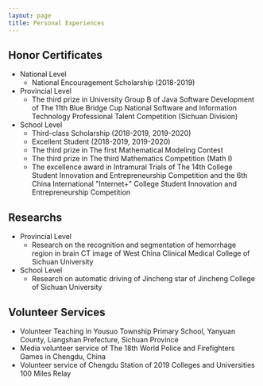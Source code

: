 ```yaml
---
layout: page
title: Personal Experiences
---
```

## Honor Certificates

* National Level
  * National Encouragement Scholarship (2018-2019)
* Provincial Level
  * The third prize in University Group B of Java Software Development of The 11th Blue Bridge Cup National Software and Information Technology Professional Talent Competition (Sichuan Division)
* School Level 
  * Third-class Scholarship (2018-2019, 2019-2020)
  * Excellent Student (2018-2019, 2019-2020)
  * The third prize in The first Mathematical Modeling Contest
  * The third prize in The third Mathematics Competition (Math I)
  * The excellence award in Intramural Trials of The 14th College Student Innovation and Entrepreneurship Competition and the 6th China International "Internet+" College Student Innovation and Entrepreneurship Competition

## Researchs

* Provincial Level
  * Research on the recognition and segmentation of hemorrhage region in brain CT image of West China Clinical Medical College of Sichuan University
* School Level
  * Research on automatic driving of Jincheng star of Jincheng College of Sichuan University

## Volunteer Services

*  Volunteer Teaching in Yousuo Township Primary School, Yanyuan County, Liangshan Prefecture, Sichuan Province
*  Media volunteer service of The 18th World Police and Firefighters Games in Chengdu, China
*  Volunteer service of Chengdu Station of 2019 Colleges and Universities 100 Miles Relay

